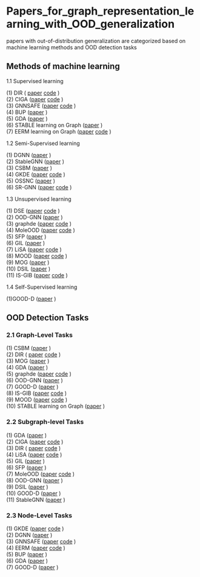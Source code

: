 # Papers_for_graph_representation_learning_with_OOD_generalization
papers with out-of-distribution generalization are categorized based on machine learning methods and OOD detection tasks

## Methods of machine learning
1.1 Supervised learning

(1) DIR ( [paper](https://arxiv.org/abs/2201.12872)  [code](https://github.com/Wuyxin/DIR-GNN) )      
(2) CIGA ([paper](https://arxiv.org/abs/2202.05441)  [code](https://github.com/LFhase/CIGA) )      
(3) GNNSAFE ([paper](https://arxiv.org/abs/2302.02914)  [code](https://github.com/qitianwu/GraphOOD-GNNSafe) )      
(4) BUP ([paper](https://www.computer.org/csdl/proceedings-article/icdm/2022/509900b275/1KpCBAulk2Y)   )      
(5) GDA ([paper](https://doi.org/10.48550/arXiv.2306.08076)  )      
(6) STABLE learning on Graph ([paper](https://arxiv.org/abs/2110.03865)   )      
(7) EERM  learning on Graph ([paper](https://arxiv.org/abs/2202.02466)  [code](https://github.com/qitianwu/GraphOOD-EERM) )


1.2 Semi-Supervised learning

(1) DGNN  ([paper](https://ieeexplore.ieee.org/document/9698407) )      
(2) StableGNN  ([paper](https://ieeexplore.ieee.org/document/10268633) )      
(3) CSBM  ([paper](https://arxiv.org/abs/2102.06966v1) )      
(4) GKDE  ([paper](https://www.semanticscholar.org/reader/71a35aa42cd1ed6f213e58122154739dfd6340e8)  [code](https://github.com/zxj32/uncertainty-GNN) )      
(5) OSSNC  ([paper](https://ink.library.smu.edu.sg/sis_research/7479) )      
(6) SR-GNN  ([paper](https://doi.org/10.48550/arXiv.2108.01099)  [code](https://github.com/GentleZhu/Shift-Robust-GNNs) )      


1.3 Unsupervised learning

(1) DSE  ([paper](https://arxiv.org/abs/2201.08802)  [code](https://anonymous.4open.science/r/DSE-24BC) )      
(2) OOD-GNN  ([paper](https://arxiv.org/abs/2112.03806) )      
(3) graphde  ([paper](https://github.com/Emiyalzn/GraphDE)  [code](https://github.com/Emiyalzn/GraphDE) )      
(4) MoleOOD  ([paper](https://proceedings.neurips.cc/paper_files/paper/2022/hash/547108084f0c2af39b956f8eadb75d1b-Abstract-Conference.html )  [code](https://github.com/yangnianzu0515/MoleOOD) )      
(5) SFP  ([paper](https://arxiv.org/abs/2212.09458) )      
(6) GIL  ([paper](https://openreview.net/forum?id=acKK8MQe2xc) )      
(7) LiSA  ([paper](https://arxiv.org/abs/2303.14859)  [code](https://github.com/Samyu0304/LiSA) )      
(8) MOOD  ([paper](https://arxiv.org/abs/2206.07632)  [code](https://github.com/SeulLee05/MOOD) )      
(9) MOG  ([paper](https://openreview.net/forum?id=qkTEaJ9orc1) )      
(10) DSIL  ([paper](https://ieeexplore.ieee.org/document/10044475) )      
(11) IS-GIB  ([paper](https://arxiv.org/abs/2306.15902)  [code](https://github.com/YangLing0818/GraphOOD) )      


1.4 Self-Supervised learning

(1)GOOD-D  ([paper](https://doi.org/10.1145/3539597.3570446)  )      
  
   
   
 
## OOD Detection Tasks 
### 2.1 Graph-Level Tasks 

(1) CSBM  ([paper](https://arxiv.org/abs/2102.06966v1) )      
(2) DIR ( [paper](https://arxiv.org/abs/2201.12872)  [code](https://github.com/Wuyxin/DIR-GNN) )      
(3) MOG  ([paper](https://openreview.net/forum?id=qkTEaJ9orc1) )      
(4) GDA ([paper](https://doi.org/10.48550/arXiv.2306.08076)  )      
(5) graphde  ([paper](https://github.com/Emiyalzn/GraphDE)  [code](https://github.com/Emiyalzn/GraphDE) )      
(6) OOD-GNN  ([paper](https://arxiv.org/abs/2112.03806) )      
(7) GOOD-D  ([paper](https://doi.org/10.1145/3539597.3570446)  )      
(8) IS-GIB  ([paper](https://arxiv.org/abs/2306.15902)  [code](https://github.com/YangLing0818/GraphOOD) )      
(9)  MOOD  ([paper](https://arxiv.org/abs/2206.07632)  [code](https://github.com/SeulLee05/MOOD) )      
(10) STABLE learning on Graph ([paper](https://arxiv.org/abs/2110.03865)   )      


### 2.2 Subgraph-level Tasks 

(1) GDA ([paper](https://doi.org/10.48550/arXiv.2306.08076)  )      
(2) CIGA ([paper](https://arxiv.org/abs/2202.05441)  [code](https://github.com/LFhase/CIGA) )      
(3) DIR ( [paper](https://arxiv.org/abs/2201.12872)  [code](https://github.com/Wuyxin/DIR-GNN) )      
(4) LiSA  ([paper](https://arxiv.org/abs/2303.14859)  [code](https://github.com/Samyu0304/LiSA) )      
(5) GIL  ([paper](https://openreview.net/forum?id=acKK8MQe2xc) )      
(6) SFP  ([paper](https://arxiv.org/abs/2212.09458) )      
(7) MoleOOD  ([paper](https://proceedings.neurips.cc/paper_files/paper/2022/hash/547108084f0c2af39b956f8eadb75d1b-Abstract-Conference.html )  [code](https://github.com/yangnianzu0515/MoleOOD) )      
(8) OOD-GNN  ([paper](https://arxiv.org/abs/2112.03806) )      
(9) DSIL  ([paper](https://ieeexplore.ieee.org/document/10044475) )      
(10) GOOD-D  ([paper](https://doi.org/10.1145/3539597.3570446)  )      
(11) StableGNN  ([paper](https://ieeexplore.ieee.org/document/10268633) )      


### 2.3 Node-Level Tasks

(1) GKDE  ([paper](https://www.semanticscholar.org/reader/71a35aa42cd1ed6f213e58122154739dfd6340e8)  [code](https://github.com/zxj32/uncertainty-GNN) )      
(2) DGNN  ([paper](https://ieeexplore.ieee.org/document/9698407) )      
(3) GNNSAFE ([paper](https://arxiv.org/abs/2302.02914)  [code](https://github.com/qitianwu/GraphOOD-GNNSafe) )      
(4) EERM ([paper](https://arxiv.org/abs/2202.02466)  [code](https://github.com/qitianwu/GraphOOD-EERM) )      
(5) BUP ([paper](https://www.computer.org/csdl/proceedings-article/icdm/2022/509900b275/1KpCBAulk2Y)   )      
(6) GDA ([paper](https://doi.org/10.48550/arXiv.2306.08076)  )      
(7) GOOD-D  ([paper](https://doi.org/10.1145/3539597.3570446)  )    
